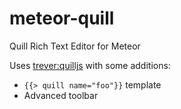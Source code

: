 # meteor-quill
Quill Rich Text Editor for Meteor

Uses [trever:quilljs](https://github.com/trever/quilljs) with some additions:

* `{{> quill name="foo"}}` template
* Advanced toolbar
